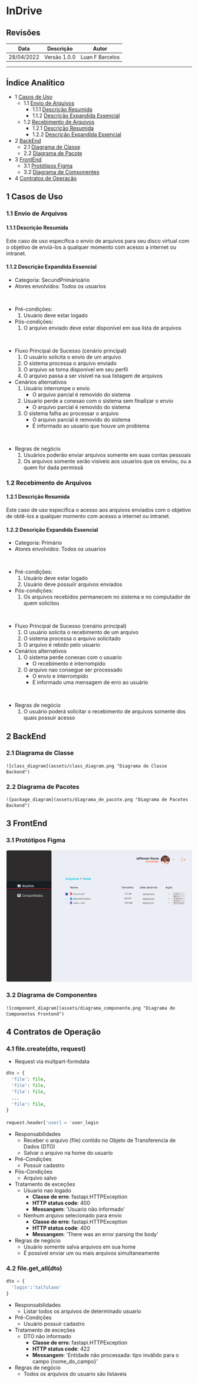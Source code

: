 # InDrive

## Revisões

| Data | Descrição | Autor |
| --- | --- | --- |
| 28/04/2022 | Versão 1.0.0 | Luan F Barcelos |

---

## Índice Analítico

* 1 [Casos de Uso](#1-casos-de-uso)
  * 1.1 [Envio de Arquivos](#11-envio-de-arquivos)
    * 1.1.1 [Descrição Resumida](#111-descrição-resumida)
    * 1.1.2 [Descrição Expandida Essencial](#112-descrição-expandida-essencial)
  * 1.2 [Recebimento de Arquivos](#12-recebimento-de-arquivos)
    * 1.2.1 [Descrição Resumida](#121-descrição-resumida)
    * 1.2.2 [Descrição Expandida Essencial](#122-descrição-expandida-essencial)
* 2 [BackEnd](#2-backend)
  * 2.1 [Diagrama de Classe](#21-diagrama-de-classe)
  * 2.2 [Diagrama de Pacote](#22-diagrama-de-pacotes)
* 3 [FrontEnd](#3-frontend)
  * 3.1 [Protótipos Figma](#31-protótipos-figma)
  * 3.2 [Diagrama de Componentes](#32-diagrama-de-componentes)
* 4 [Contratos de Operação](#4-contratos-de-operação)

## 1 Casos de Uso

### 1.1 Envio de Arquivos

#### 1.1.1 Descrição Resumida

Este caso de uso especifica o envio de arquivos para seu disco virtual com o objetivo de enviá-los a qualquer momento com acesso a internet ou intranet.

#### 1.1.2 Descrição Expandida Essencial

* Categoria: SecundPrimárioário
* Atores envolvidos: Todos os usuarios

<br>

* Pré-condições:
  1. Usuário deve estar logado
* Pós-condições:
  1. O arquivo enviado deve estar disponível em sua lista de arquivos

<br>

* Fluxo Principal de Sucesso (cenário principal)
  1. O usuário solicita o envio de um arquivo
  2. O sistema processa o arquivo enviado
  3. O arquivo se torna disponível em seu perfil
  4. O arquivo passa a ser visível na sua listagem de arquivos
* Cenários alternativos
  1. Usuário interrompe o envio
     * O arquivo parcial é removido do sistema
  2. Usuario perde a conexao com o sistema sem finalizar o envio
     * O arquivo parcial é removido do sistema
  3. O sistema falha ao processar o arquivo
     * O arquivo parcial é removido do sistema
     * É informado ao usuario que houve um problema

<br>

* Regras de negócio
  1. Usuários poderão enviar arquivos somente em suas contas pessoais
  2. Os arquivos somente serão visíveis aos usuarios que os enviou, ou a quem for dada permissã

### 1.2 Recebimento de Arquivos

#### 1.2.1 Descrição Resumida

Este caso de uso especifica o acesso aos arquivos enviados com o objetivo de obtê-los a qualquer momento com acesso a internet ou intranet.

#### 1.2.2 Descrição Expandida Essencial

* Categoria: Primário
* Atores envolvidos: Todos os usuarios

<br>

* Pré-condições:
  1. Usuário deve estar logado
  2. Usuário deve possuiír arquivos enviados
* Pós-condições:
  1. Os arquivos recebidos permanecem no sistema e no computador de quem solicitou

<br>

* Fluxo Principal de Sucesso (cenário principal)
  1. O usuário solicita o recebimento de um arquivo
  2. O sistema processa o arquivo solicitado
  3. O arquivo é rebido pelo usuario
* Cenários alternativos
  1. O sistema perde conexao com o usuario
     * O recebimento é interrompido
  2. O arquivo nao consegue ser processado
     * O envio e interrompido
     * É informado uma mensagem de erro ao usuário

<br>

* Regras de negócio
  1. O usuário poderá solicitar o recebimento de arquivos somente dos quais possuir acesso

## 2 BackEnd

### 2.1 Diagrama de Classe

``` TODO
![class_diagram](assets/class_diagram.png "Diagrama de Classe Backend")
```

### 2.2 Diagrama de Pacotes

``` TODO
![package_diagram](assets/diagrama_de_pacote.png "Diagrama de Pacotes Backend")
```

## 3 FrontEnd

### 3.1 Protótipos Figma

![login_prototype](assets/prototipo_arquivos.png "Protótipo de tela arquivos")

### 3.2 Diagrama de Componentes

``` TODO
![component_diagram](assets/diagrama_componente.png "Diagrama de Componentes Frontend")
```

## 4 Contratos de Operação

### 4.1 file.create(dto, request)

* Request via multpart-formdata

```python
dto = {
  'file': file,
  'file': file,
  'file': file,
  ...
  'file': file,
}

request.header['user] = 'user_login
```

* Responsabilidades
  * Receber o arquivo (file) contido no Objeto de Transferencia de Dados (DTO)
  * Salvar o arquivo na home do usuario
* Pré-Condições
  * Possuir cadastro
* Pós-Condições
  * Arquivo salvo
* Tratamento de exceções
  * Usuario nao logado
    * **Classe de erro**: fastapi.HTTPException
    * **HTTP status code**: 400
    * **Messangem**: 'Usuario não informado'
  * Nenhum arquivo selecionado para envio
    * **Classe de erro**: fastapi.HTTPException
    * **HTTP status code**: 400
    * **Messangem**: 'There was an error parsing the body'
* Regras de negócio
  * Usuário somente salva arquivos em sua home
  * É possivel enviar um ou mais arquivos simultaneamente

### 4.2 file.get_all(dto)

```python
dto = {
  'login':'talfulano'
}
```

* Responsabilidades
  * Listar todos os arquivos de determinado usuario
* Pré-Condições
  * Usuário possuir cadastro
* Tratamento de exceções
  * DTO não informado
    * **Classe de erro**: fastapi.HTTPException
    * **HTTP status code**: 422
    * **Messangem**: 'Entidade não processada: tipo inválido para o campo {nome_do_campo}'
* Regras de negócio
  * Todos os arquivos do usuario são listaveis
